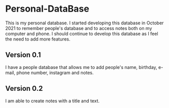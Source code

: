 # Personal-DataBase

This is my personal database.
I started developing this database in October 2021 to remember people's database and to access notes both on my computer and phone.
I should continue to develop this database as I feel the need to add more features.

## Version 0.1

I have a people database that allows me to add people's name, birthday, e-mail, phone number, instagram and notes.

## Version 0.2

I am able to create notes with a title and text.

